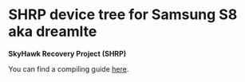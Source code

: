 # SHRP device tree for Samsung S8 aka dreamlte

**SkyHawk Recovery Project (SHRP)**

You can find a compiling guide [here](https://skyhawk-recovery-project.github.io/#/guide).


